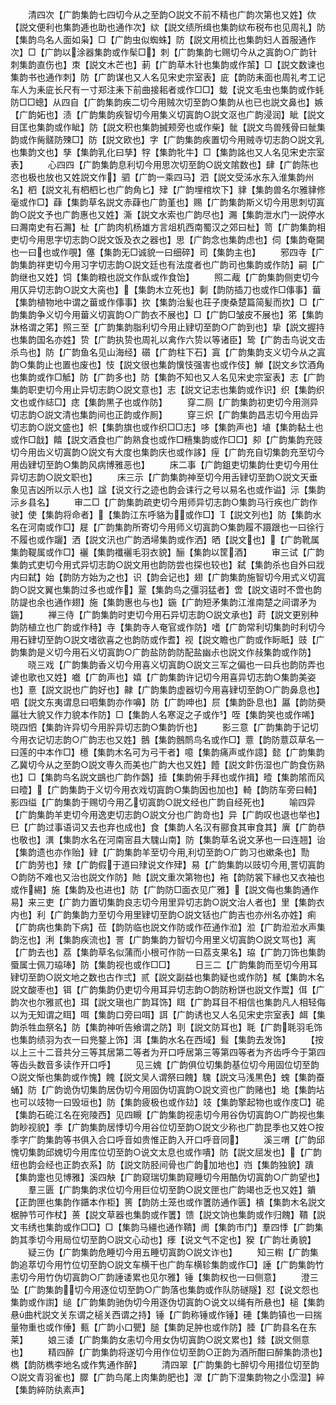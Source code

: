 <!-- { "loadSidebar": true } -->
　　清四次【广韵集韵七四切今从之至韵○説文不前不精也广韵次第也又姓】佽【説文便利也集韵逓也助也通作次】絘【説文绩所缉也集韵絘布税布也见周礼】防【集韵鸟名人面如枭】□【广韵虫似蜘蛛】防【説文用梳比也集韵妇人首服通作次】□【广韵以涂器集韵或作髤□】刺【广韵集韵七赐切今从之寘韵○广韵针刺集韵直伤也】朿【説文木芒也】莿【广韵草木针也集韵或作茦】□【説文数谏也集韵书也通作刺】防【广韵谋也又人名见宋史宗室表】庛【韵防耒面也周礼考工记车人为耒庛长尺有一寸郑注耒下前曲接耜者或作□□】蛓【说文毛虫也集韵或作蚝防□□蟌】从四自【广韵集韵疾二切今用贼次切至韵○集韵从也已也説文鼻也】嫉【广韵妬也】渍【广韵集韵疾智切今用集义切寘韵○説文沤也广韵浸润】眦【説文目匡也集韵或作眦】防【説文积也集韵搣颊旁也或作柴】骴【説文鸟兽残骨曰骴集韵或作胔髊防殐□】防【説文欧也】字【广韵集韵疾置切今用贼寺切志韵○説文乳也集韵文也】孳【集韵乳化曰孳】牸【集韵牝牛】□【集韵詺也又人名见宋史宗室表】
　　心四四【广韵集韵息利切今用思次切至韵○説文隂数也】肆【广韵陈也恣也极也放也又姓説文作】驷【广韵一乘四马】泗【説文受泲水东入淮集韵州名】柶【説文礼有柶柶匕也广韵角匕】肂【广韵埋棺坎下】貄【集韵兽名尔雅貄修毫或作□】蕼【集韵草名説文赤蕼也广韵堇也】赐【广韵集韵斯义切今用思刺切寘韵○説文予也广韵惠也又姓】澌【説文水索也广韵尽也】瀃【集韵泄水门一説停水曰瀃南史有石瀃】杫【广韵肉机杨雄方言俎机西南蜀汉之郊曰杫】笥【广韵集韵相吏切今用思字切志韵○説文饭及衣之器也】思【广韵念也集韵虑也】伺【集韵奄闚也一曰也或作覗】僿【集韵无□诚貌一曰细碎】司【集韵主也】
　　邪四寺【广韵集韵祥吏切今用习字切志韵○説文廷也有法度者也广韵司也集韵或作防】嗣【广韵继也又姓】饲【集韵粮也説文作飤或作食饴】
　　照二胾【广韵集韵侧吏切今用仄异切志韵○説文大脔也】【集韵木立死也】剚【韵防插刀也或作□倳事】葘【集韵植物地中谓之葘或作倳事】扻【集韵治髪也荘子庚桑楚篇简髪而扻】□【广韵集韵争义切今用葘义切寘韵○广韵衣不展也】□【广韵□皱皮不展也】笫【集韵牀格谓之笫】照三至【广韵集韵脂利切今用止肄切至韵○广韵到也】挚【説文握持也集韵国名亦姓】贽【广韵执贽也周礼以禽作六贽以等诸臣】鸷【广韵击鸟说文击杀鸟也】防【广韵鱼名见山海经】礩【广韵柱下石】寘【广韵集韵支义切今从之寘韵○集韵止也置也废也】忮【説文很也集韵懻忮强害也或作伎】觯【説文乡饮酒角也集韵或作□觝】防【广韵多也】防【集韵不知也又人名见宋史宗室表】志【广韵集韵职吏切今用止异切志韵○説文意也】志【説文记志也集韵或作识】织【集韵织文也或作綕□】痣【集韵黒子也或作防】
　　穿二厕【广韵集韵初吏切今用测异切志韵○説文清也集韵间也正韵或作厠】
　　穿三炽【广韵集韵昌志切今用齿异切志韵○説文盛也】帜【集韵旗也或作织□□志】哆【集韵声也】埴【集韵黏土也或作□戠】饎【説文酒食也广韵熟食也或作□糦集韵或作□□】卶【广韵集韵充豉切今用齿义切寘韵○説文有大度也集韵庆也或作誃】痓【广韵充自切集韵充至切今用齿肄切至韵○集韵风病博雅恶也】
　　床二事【广韵鉏吏切集韵仕吏切今用仕异切志韵○説文职也】
　　床三示【广韵集韵神至切今用舌肄切至韵○説文天垂象见吉凶所以示人也】諡【说文行之迹也韵会诔行之号以易名也或作谥】沶【集韵沶乡县名】
　　审二□【广韵集韵疏吏切今用师异切志韵○集韵马行疾也广韵作驶】使【集韵将命者】【集韵江东呼貉为或作□】【説文列也】防【集韵水名在河南或作□】屣【广韵集韵所寄切今用师义切寘韵○集韵履不蹑跟也一曰徐行不履也或作躧】洒【説文汛也广韵洒埽集韵或作洒】晒【説文也】【广韵靴属集韵鞮属或作□】襹【集韵襳襹毛羽衣貌】酾【集韵以筐酒】
　　审三试【广韵集韵式吏切今用式异切志韵○説文用也韵防尝也探也较也】弑【集韵杀也自外曰戕内曰弑】始【韵防方始为之也】识【韵会记也】翅【广韵集韵施智切今用式义切寘韵○説文翼也集韵过多也或作】翨【集韵鸟之彊羽猛者】啻【説文语时不啻也韵防諟也余也通作翅】施【集韵惠也与也】鍦【广韵短矛集韵江淮南楚之间谓矛为鍦】
　　禅三侍【广韵集韵时吏切今用石异切志韵○説文承也】莳【説文更别种韵防植立也广韵或作秲】寺【集韵寺人奄官或作防】嗜【广韵常利切集韵时利切今用石肄切至韵○説文嗜欲喜之也韵防或作耆】视【説文瞻也广韵或作眎眡】豉【广韵集韵是义切今用石义切寘韵○广韵盐防韵防配盐幽尗也説文作敊集韵或作防】
　　晓三戏【广韵集韵香义切今用喜义切寘韵○説文三军之偏也一曰兵也韵防弄也谑也歌也又姓】嚱【广韵声也】嬉【广韵集韵许记切今用喜异切志韵○集韵美姿也】憙【説文説也广韵好也】齂【广韵集韵虚器切今用喜肄切至韵○广韵鼻息也】呬【説文东夷谓息曰呬集韵亦作嚊】防【广韵呻也】屃【集韵卧息也】屭【韵防奰屭壮大貌又作力貌本作防】□【集韵人名寒浞之子或作】咥【集韵笑也或作唏】晓四怬【集韵许异切今用肸异切志韵○集韵忻也】
　　影三意【广韵集韵于记切今用衣记切志韵○广韵志也又姓】鷾【集韵鷾鸸鸟名或作□】薏【韵防薏苡草名一曰莲的中本作□】檍【集韵木名可为弓干者】噫【集韵痛声或作譩】懿【广韵集韵乙冀切今从之至韵○説文専久而美也广韵大也又姓】饐【説文飰伤湿也广韵食伤熟也】□【集韵鸟名説文鷀也广韵作鷧】撎【集韵俯手拜也或作揖】曀【集韵隂而风曰曀】【广韵集韵于义切今用衣戏切寘韵○集韵因也加也】輢【韵防车旁曰輢】影四缢【广韵集韵于赐切今用乙切寘韵○説文经也广韵自经死也】
　　喻四异【广韵集韵羊吏切今用逸吏切志韵○説文分也广韵竒也】异【广韵叹也退也举也】巳【广韵过事语词又去也弃也成也】食【集韵人名汉有郦食其审食其】廙【广韵恭也敬也】潩【集韵水名在河南宻县大騩山南】防【集韵草名说文茅也一曰连翘】诒【集韵遗也亦作贻】肄【广韵集韵羊至切今用利切至韵○广韵习也嫰条也】勚【广韵劳也】殔【广韵假于道曰殔说文作肂】易【广韵集韵以豉切今用詈切寘韵○韵防不难也又治也説文作防】貤【説文重次第物也】袘【韵防裳下縁也又衣袖也或作緆】施【集韵及也进也】防【广韵防□面衣见广雅】【説文侮也集韵通作易】来三吏【广韵力置切集韵良志切今用里异切志韵○説文治人者也】里【集韵衣内也】利【广韵集韵力至切今用里肄切至韵○説文铦也广韵吉也亦州名亦姓】痢【广韵病也集韵下病】莅【韵防临也説文作防或作莅通作涖】涖【广韵涖涖水声集韵汔也】浰【集韵疾流也】詈【广韵集韵力智切今用里义切寘韵○説文骂也】离【广韵去也】荔【集韵草名似蒲而小根可作防一曰荔支果名】珕【广韵刀饰也集韵蜃属士佩刀珕琫】防【集韵视也或作□□】
　　日三二【广韵集韵而至切今用耳肄切至韵○説文地之数也古作弍】贰【説文副益也集韵疑也或作防】樲【集韵木名説文酸枣也】铒【广韵集韵仍吏切今用耳异切志韵○韵防粉饼也説文作鬻】佴【广韵次也尔雅贰也】珥【説文瑱也广韵耳饰】眲【广韵耳目不相信也集韵凡人相轻侮以为无知谓之眲】咡【集韵口旁曰咡】誀【广韵诱也又人名见宋史宗室表】衈【集韵杀牲血祭名】防【集韵神听告飨谓之防】刵【説文防耳也】毦【广韵毦羽毛饰也集韵绩羽为衣一曰兠鍪上饰】洱【集韵水名在西域】髶【集韵去发饰】
　　【按以上三十二音共分三等其居第二等者为开口呼居第三等第四等者为齐齿呼今于第四等齿头数音多读作开口呼】
　　见三媿【广韵俱位切集韵基位切今用固位切至韵○説文惭也集韵或作愧】餽【説文吴人谓祭曰餽】騩【説文马浅黒色】螝【集韵蚕蛹】防【广韵诡伪切集韵居伪切今用固伪切寘韵○説文资也广韵赌也】垝【集韵坫也可以攱物一曰毁垣也】防【集韵疲极也或作攰】攱【集韵擎起物也或作庋□】硊【集韵石硊江名在宛陵西】见四瞡【广韵集韵视恚切今用谷伪切寘韵○广韵视也集韵眇视貌】季【广韵集韵居悸切今用谷位切至韵○説文少称也广韵昆季也又姓○按季字广韵集韵等书俱入合口呼音如贵惟正韵入开口呼音同】
　　溪三喟【广韵邱愧切集韵邱媿切今用库位切至韵○说文太息也或作嘳】防【説文屈发也】【广韵纽也韵会经也正韵衣系】防【説文防胫间骨也广韵加地也】岿【集韵独貌】蹪【集韵疐也见博雅】溪四觖【广韵窥瑞切集韵窥睡切今用酷伪切寘韵○广韵望也】
　　羣三匮【广韵集韵求位切今用巨位切至韵○説文匣也广韵竭也乏也又姓】鐀【正韵匣也集韵作鑎本作柜】篑【韵防土笼也或作籄防通作匮】樻【集韵木名説文椐肿节可作杖】蒉【説文草器也集韵或作籄】馈【説文饷也集韵或作归餽】鞼【説文韦绣也集韵或作□□】□【集韵马繮也通作鞼】阓【集韵市门】羣四悸【广韵集韵其季切今用局位切至韵○説文心动也】痵【说文气不定也】猤【广韵壮勇貌】
　　疑三伪【广韵集韵危睡切今用五睡切寘韵○説文诈也】
　　知三轛【广韵集韵追萃切今用竹位切至韵○説文车横干也广韵车横轸集韵或作□】諈【广韵集韵竹恚切今用竹伪切寘韵○广韵諈诿累也见尔雅】锤【集韵权也一曰侧意】
　　澄三坠【广韵集韵切今用逐位切至韵○广韵落也集韵或作队防礈隧】怼【说文怨也集韵或作譵】缒【广韵集韵驰伪切今用逐伪切寘韵○说文以绳有所悬也】槌【集韵悬曲杙説文关东谓之槌关西谓之持】锤【广韵称锤或作锤】硾【集韵镇也一曰揣量物重也或作倕】甀【广韵小口甖】膇【集韵足肿也或作防】腄【广韵县名在东莱】
　　娘三诿【广韵集韵女恚切今用女伪切寘韵○説文累也】錗【説文侧意也】
　　精四醉【广韵集韵将遂切今用作位切至韵○正韵为酒所酣曰醉集韵溃也】檇【韵防檇李地名或作隽通作醉】
　　清四翠【广韵集韵七醉切今用措位切至韵○説文青羽雀也】臎【广韵鸟尾上肉集韵肥也】濢【广韵下湿集韵物之小霑湿】綷【集韵綷防纨素声】
